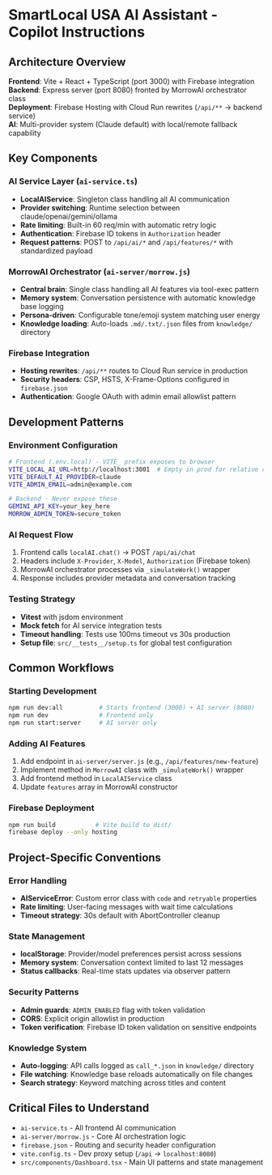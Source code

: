 # SmartLocal USA AI Assistant - Copilot Instructions

## Architecture Overview

**Frontend**: Vite + React + TypeScript (port 3000) with Firebase integration  
**Backend**: Express server (port 8080) fronted by MorrowAI orchestrator class  
**Deployment**: Firebase Hosting with Cloud Run rewrites (`/api/**` → backend service)  
**AI**: Multi-provider system (Claude default) with local/remote fallback capability

## Key Components

### AI Service Layer (`ai-service.ts`)
- **LocalAIService**: Singleton class handling all AI communication
- **Provider switching**: Runtime selection between claude/openai/gemini/ollama
- **Rate limiting**: Built-in 60 req/min with automatic retry logic
- **Authentication**: Firebase ID tokens in `Authorization` header
- **Request patterns**: POST to `/api/ai/*` and `/api/features/*` with standardized payload

### MorrowAI Orchestrator (`ai-server/morrow.js`)
- **Central brain**: Single class handling all AI features via tool-exec pattern
- **Memory system**: Conversation persistence with automatic knowledge base logging
- **Persona-driven**: Configurable tone/emoji system matching user energy
- **Knowledge loading**: Auto-loads `.md/.txt/.json` files from `knowledge/` directory

### Firebase Integration
- **Hosting rewrites**: `/api/**` routes to Cloud Run service in production
- **Security headers**: CSP, HSTS, X-Frame-Options configured in `firebase.json`
- **Authentication**: Google OAuth with admin email allowlist pattern

## Development Patterns

### Environment Configuration
```bash
# Frontend (.env.local) - VITE_ prefix exposes to browser
VITE_LOCAL_AI_URL=http://localhost:3001  # Empty in prod for relative calls
VITE_DEFAULT_AI_PROVIDER=claude
VITE_ADMIN_EMAIL=admin@example.com

# Backend - Never expose these
GEMINI_API_KEY=your_key_here
MORROW_ADMIN_TOKEN=secure_token
```

### AI Request Flow
1. Frontend calls `localAI.chat()` → POST `/api/ai/chat`
2. Headers include `X-Provider`, `X-Model`, `Authorization` (Firebase token)
3. MorrowAI orchestrator processes via `_simulateWork()` wrapper
4. Response includes provider metadata and conversation tracking

### Testing Strategy
- **Vitest** with jsdom environment
- **Mock fetch** for AI service integration tests
- **Timeout handling**: Tests use 100ms timeout vs 30s production
- **Setup file**: `src/__tests__/setup.ts` for global test configuration

## Common Workflows

### Starting Development
```bash
npm run dev:all          # Starts frontend (3000) + AI server (8080)
npm run dev              # Frontend only
npm run start:server     # AI server only
```

### Adding AI Features
1. Add endpoint in `ai-server/server.js` (e.g., `/api/features/new-feature`)
2. Implement method in `MorrowAI` class with `_simulateWork()` wrapper
3. Add frontend method in `LocalAIService` class
4. Update `features` array in MorrowAI constructor

### Firebase Deployment
```bash
npm run build           # Vite build to dist/
firebase deploy --only hosting
```

## Project-Specific Conventions

### Error Handling
- **AIServiceError**: Custom error class with `code` and `retryable` properties
- **Rate limiting**: User-facing messages with wait time calculations
- **Timeout strategy**: 30s default with AbortController cleanup

### State Management
- **localStorage**: Provider/model preferences persist across sessions
- **Memory system**: Conversation context limited to last 12 messages
- **Status callbacks**: Real-time stats updates via observer pattern

### Security Patterns
- **Admin guards**: `ADMIN_ENABLED` flag with token validation
- **CORS**: Explicit origin allowlist in production
- **Token verification**: Firebase ID token validation on sensitive endpoints

### Knowledge System
- **Auto-logging**: API calls logged as `call_*.json` in `knowledge/` directory
- **File watching**: Knowledge base reloads automatically on file changes
- **Search strategy**: Keyword matching across titles and content

## Critical Files to Understand

- `ai-service.ts` - All frontend AI communication
- `ai-server/morrow.js` - Core AI orchestration logic  
- `firebase.json` - Routing and security header configuration
- `vite.config.ts` - Dev proxy setup (`/api` → `localhost:8080`)
- `src/components/Dashboard.tsx` - Main UI patterns and state management